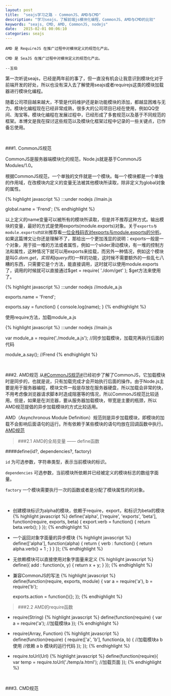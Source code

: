 ```yaml
---
layout: post
title:  "seajs学习之路 - CommonJS、AMD与CMD"
description: "学习seajs，了解前端js模块化编程，CommonJS、AMD与CMD的比较"
keywords: "seajs, CMD, AMD, CommonJS, nodejs"
date:   2015-02-01 00:06:10
categories: seajs
---
```


`AMD 是 RequireJS 在推广过程中对模块定义的规范化产出。`

`CMD 是 SeaJS 在推广过程中对模块定义的规范化产出。`

`--玉伯`

第一次听说seajs，已经是两年前的事了，但一直没有机会让我意识到模块化对于前端开发的好处，所以也没有深入去了解使用seajs或者requirejs这类的模块加载器进行模块化编程。

随着公司项目越来越大，不管是代码维护还是新功能模块的添加，都越显困难与无力。模块化编程现在已经非常成熟，很多大的公司项目已经在使用，例如QQ空间、淘宝等。模块化编程在发展过程中，已经形成了多套规范以及基于不同规范的框架。本博文是我在探讨这些规范以及模块化框架过程中记录的一些关键点，已作备忘使用。

<br/>

###1. CommonJS规范

CommonJS是服务器端模块化的规范，Node.js就是基于CommonJS Modules/1.0。

根据CommonJS规范，一个单独的文件就是一个模块。每一个模块都是一个单独的作用域，在改模块内定义的变量无法被其他模块所读取，除非定义为global对象的属性。

{% highlight javascript %}
:::under nodejs
//main.js

global.name = 'Frend';
{% endhighlight %}

以上定义的name变量可以被所有的模块所读取，但是并不推荐这种方式。输出模块的变量，最好的方式是使用exports(module.exports)对象。关于`exports与module.exports的区别`推荐看[一位全栈码农对exports与module.exports的分析](http://zihua.li/2012/03/use-module-exports-or-exports-in-node/)。如果这篇博文让你还是理解不了，那给出一个更加浅显的说明：exports一般是一个对象，用于挂一堆的方法或者属性，例如一个slider滑动模块，有一堆的控制方法和属性，这种情况下就可以用exports来挂载，而另外一种情况，例如这个模块是叫$G.dom.get，实现和jquery的$()一样的功能，这时候不需要额外的一些乱七八糟的东西，只需要它是个方法，能直接调用，这时就可以使用module.exports了，调用的时候就可以直接通过$get = require( './dom/get' ); $get方法来使用了。

{% highlight javascript %}
:::under nodejs
//module_a.js

exports.name = 'Frend';

exports.say = function() {
    console.log(name);
}
{% endhighlight %}

使用require方法，加载module_a.js

{% highlight javascript %}
:::under nodejs
//main.js

var module_a = require('./module_a.js');    //同步加载模块，加载完再执行后面的代码

module_a.say(); //Frend
{% endhighlight %}

<br/>

###2. AMD规范
从[#CommonJS规范#](#commonjs)已经初步了解了CommonJS，它加载模块时是同步的，也就是说，只有加载完成才会开始执行后面的操作。由于Node.js主要是用于服务器编程，模块文件一般是存放在服务器硬盘，所以加载会非常的快，不用考虑像浏览器请求脚本时造成阻塞等的情况，所以CommonJS规范比较适用。但是，如果是在浏览器，要从服务器加载模块，带宽是主要的瓶颈，所以AMD规范提倡的异步加载模块的方式比较适用。

AMD（Asynchronous Module Definition）规范则是异步加载模块，即模块的加载不会影响后面语句的运行。所有依赖于某些模块的语句均放在回调函数中执行。
[AMD规范](https://github.com/amdjs/amdjs-api/wiki/AMD)

>###2.1 AMD的全局变量 —— define函数

####define(id?, dependencies?, factory)

`id` 为可选参数，字符串类型，表示当前模块的标识。

`dependencies` 可选参数，当前模块所依赖并已经被定义的模块标志的数组字面量。

`factory` 一个模块需要执行一次的函数或者是分配了模块属性的的对象。

<br/>

* 创建模块标识为alpha的模块，依赖于require，export，和标识为beta的模块
{% highlight javascript %}
define('alpha', ['require', 'exports', 'beta'], function(require, exports, beta) {
    export.verb = function() {
        return beta.verb();
    }
});
{% endhighlight %}

* 一个返回对象字面量的异步模块
{% highlight javascript %}
define(['alpha'], function(alpha) {
    return {
        verb : function() {
            return alpha.verb() + 1 ;
        }
    }
});
{% endhighlight %}

* 无依赖模块可以直接使用对象字面量来定义
{% highlight javascript %}
define({
    add : function(x, y) {
        return x + y;
    }
});
{% endhighlight %}

* 兼容CommonJS的写法
{% highlight javascript %}
define(function(require, exports, module) {
    var a = require('a'),
        b = require('b');

    exports.action = function(){};
});
{% endhighlight %}

>###2.2 AMD的require函数

* require(String)
{% highlight javascript %}
define(function(require) {
    var a = require('a');   //加载模块a
});
{% endhighlight %}

* require(Array, Function)
{% highlight javascript %}
define(function(require) {
    require(['a', 'b'], function(a, b) {    //加载模块a b 使用
        //依赖 a b 模块的运行代码
    }); 
});
{% endhighlight %}

* require.toUrl(Url)
{% highlight javascript %}
define(function(require){
    var temp = require.toUrl('./temp/a.html');  //加载页面
});
{% endhighlight %}

<br/>

###3. CMD规范










